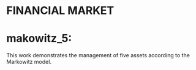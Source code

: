 # FINANCIAL MARKET

# makowitz_5:
This work demonstrates the management of five assets according to the Markowitz model.
